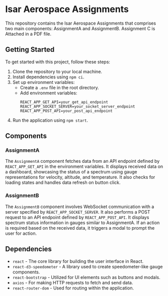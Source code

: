 # Isar Aerospace Assignments

This repository contains the Isar Aerospace Assignments that comprises two main components: AssignmentA and AssignmentB.
Assignment C is Attached in a PDF file.

## Getting Started

To get started with this project, follow these steps:

1. Clone the repository to your local machine.
2. Install dependencies using `npm ci`.
3. Set up environment variables:
   - Create a `.env` file in the root directory.
   - Add environment variables:
     ```
     REACT_APP_GET_API=your_get_api_endpoint
     REACT_APP_SOCKET_SERVER=your_socket_server_endpoint
     REACT_APP_POST_API=your_post_api_endpoint
     ```
4. Run the application using `npm start`.

## Components

### AssignmentA

The `AssignmentA` component fetches data from an API endpoint defined by `REACT_APP_GET_API` in the environment variables. It displays received data on a dashboard, showcasing the status of a spectrum using gauge representations for velocity, altitude, and temperature. It also checks for loading states and handles data refresh on button click.

### AssignmentB

The `AssignmentB` component involves WebSocket communication with a server specified by `REACT_APP_SOCKET_SERVER`. It also performs a POST request to an API endpoint defined by `REACT_APP_POST_API`. It displays spectrum status information in gauges similar to AssignmentA. If an action is required based on the received data, it triggers a modal to prompt the user for action.

## Dependencies

- `react` - The core library for building the user interface in React.
- `react-d3-speedometer` - A library used to create speedometer-like gauge components.
- `react-bootstrap` - Utilized for UI elements such as buttons and modals.
- `axios` - For making HTTP requests to fetch and send data.
- `react-router-dom` - Used for routing within the application.
